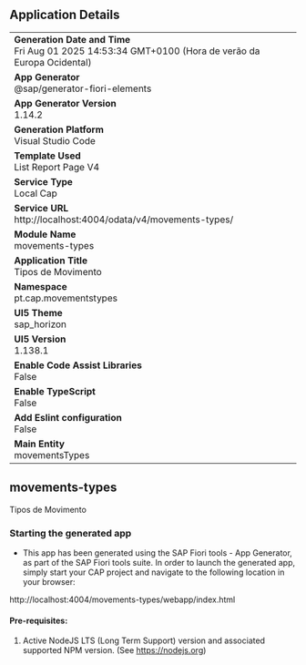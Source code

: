## Application Details
|               |
| ------------- |
|**Generation Date and Time**<br>Fri Aug 01 2025 14:53:34 GMT+0100 (Hora de verão da Europa Ocidental)|
|**App Generator**<br>@sap/generator-fiori-elements|
|**App Generator Version**<br>1.14.2|
|**Generation Platform**<br>Visual Studio Code|
|**Template Used**<br>List Report Page V4|
|**Service Type**<br>Local Cap|
|**Service URL**<br>http://localhost:4004/odata/v4/movements-types/|
|**Module Name**<br>movements-types|
|**Application Title**<br>Tipos de Movimento|
|**Namespace**<br>pt.cap.movementstypes|
|**UI5 Theme**<br>sap_horizon|
|**UI5 Version**<br>1.138.1|
|**Enable Code Assist Libraries**<br>False|
|**Enable TypeScript**<br>False|
|**Add Eslint configuration**<br>False|
|**Main Entity**<br>movementsTypes|

## movements-types

Tipos de Movimento

### Starting the generated app

-   This app has been generated using the SAP Fiori tools - App Generator, as part of the SAP Fiori tools suite.  In order to launch the generated app, simply start your CAP project and navigate to the following location in your browser:

http://localhost:4004/movements-types/webapp/index.html

#### Pre-requisites:

1. Active NodeJS LTS (Long Term Support) version and associated supported NPM version.  (See https://nodejs.org)


